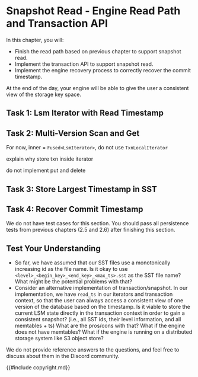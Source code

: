 # Snapshot Read - Engine Read Path and Transaction API

In this chapter, you will:

* Finish the read path based on previous chapter to support snapshot read.
* Implement the transaction API to support snapshot read.
* Implement the engine recovery process to correctly recover the commit timestamp.

At the end of the day, your engine will be able to give the user a consistent view of the storage key space.

## Task 1: Lsm Iterator with Read Timestamp

## Task 2: Multi-Version Scan and Get

For now, inner = `Fused<LsmIterator>`, do not use `TxnLocalIterator`

explain why store txn inside iterator

do not implement put and delete

## Task 3: Store Largest Timestamp in SST

## Task 4: Recover Commit Timestamp

We do not have test cases for this section. You should pass all persistence tests from previous chapters (2.5 and 2.6) after finishing this section.

## Test Your Understanding

* So far, we have assumed that our SST files use a monotonically increasing id as the file name. Is it okay to use `<level>_<begin_key>_<end_key>_<max_ts>.sst` as the SST file name? What might be the potential problems with that?
* Consider an alternative implementation of transaction/snapshot. In our implementation, we have `read_ts` in our iterators and transaction context, so that the user can always access a consistent view of one version of the database based on the timestamp. Is it viable to store the current LSM state directly in the transaction context in order to gain a consistent snapshot? (i.e., all SST ids, their level information, and all memtables + ts) What are the pros/cons with that? What if the engine does not have memtables? What if the engine is running on a distributed storage system like S3 object store?

We do not provide reference answers to the questions, and feel free to discuss about them in the Discord community.


{{#include copyright.md}}
